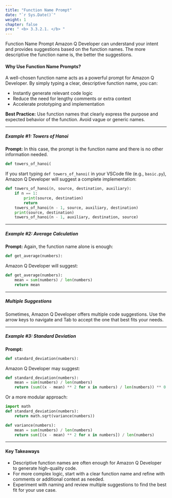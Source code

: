 ```yaml
---
title: "Function Name Prompt"
date: "`r Sys.Date()`"
weight: 1
chapter: false
pre: " <b> 3.3.2.1. </b> "
---
```


Function Name Prompt
Amazon Q Developer can understand your intent and provides suggestions based on the function names. The more descriptive the function name is, the better the suggestions.

#### Why Use Function Name Prompts?
A well-chosen function name acts as a powerful prompt for Amazon Q Developer. By simply typing a clear, descriptive function name, you can:
- Instantly generate relevant code logic
- Reduce the need for lengthy comments or extra context
- Accelerate prototyping and implementation

**Best Practice:** Use function names that clearly express the purpose and expected behavior of the function. Avoid vague or generic names.

---

##### Example #1: Towers of Hanoi
**Prompt:**
In this case, the prompt is the function name and there is no other information needed.

```python
def towers_of_hanoi(
```

If you start typing `def towers_of_hanoi(` in your VSCode file (e.g., `basic.py`), Amazon Q Developer will suggest a complete implementation:

```python
def towers_of_hanoi(n, source, destination, auxiliary):
    if n == 1:
        print(source, destination)
        return
    towers_of_hanoi(n - 1, source, auxiliary, destination)
    print(source, destination)
    towers_of_hanoi(n - 1, auxiliary, destination, source)
```

---

##### Example #2: Average Calculation
**Prompt:**
Again, the function name alone is enough:

```python
def get_average(numbers):
```

Amazon Q Developer will suggest:

```python
def get_average(numbers):
    mean = sum(numbers) / len(numbers)
    return mean
```

---

##### Multiple Suggestions
Sometimes, Amazon Q Developer offers multiple code suggestions. Use the arrow keys to navigate and Tab to accept the one that best fits your needs.

---

##### Example #3: Standard Deviation
**Prompt:**

```python
def standard_deviation(numbers):
```

Amazon Q Developer may suggest:

```python
def standard_deviation(numbers):
    mean = sum(numbers) / len(numbers)
    return (sum((x - mean) ** 2 for x in numbers) / len(numbers)) ** 0.5
```

Or a more modular approach:

```python
import math
def standard_deviation(numbers):
    return math.sqrt(variance(numbers))

def variance(numbers):
    mean = sum(numbers) / len(numbers)
    return sum([(x - mean) ** 2 for x in numbers]) / len(numbers)
```

---

#### Key Takeaways
- Descriptive function names are often enough for Amazon Q Developer to generate high-quality code.
- For more complex logic, start with a clear function name and refine with comments or additional context as needed.
- Experiment with naming and review multiple suggestions to find the best fit for your use case.
